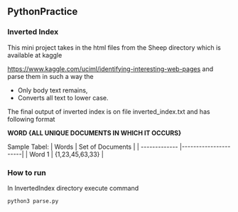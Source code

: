 ## PythonPractice
### Inverted Index
This mini project takes in the html files from the Sheep directory which is available at kaggle 

https://www.kaggle.com/uciml/identifying-interesting-web-pages 
and parse them in such a way the 
* Only body text remains, 
* Converts all text to lower case.

The final output of inverted index is on file inverted_index.txt and has following format

**WORD {ALL UNIQUE DOCUMENTS IN WHICH IT OCCURS}**

Sample Tabel:
| Words         | Set of Documents     |
| ------------- |----------------------| 
| Word 1        | {1,23,45,63,33}      |

### How to run 

In InvertedIndex directory execute command
```shell
python3 parse.py
```
